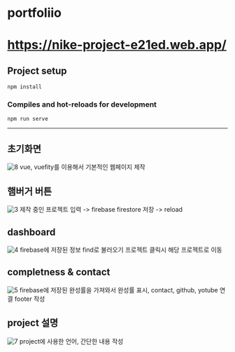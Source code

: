 # portfoliio

# https://nike-project-e21ed.web.app/

## Project setup
```
npm install
```

### Compiles and hot-reloads for development
```
npm run serve
```

---

## 초기화면
![8](https://user-images.githubusercontent.com/85939078/170858803-00ab756f-93ed-40a2-9d60-d67d08dc15ec.PNG)
vue, vuefity를 이용해서 기본적인 웹페이지 제작

## 햄버거 버튼
![3](https://user-images.githubusercontent.com/85939078/170858859-6384f6b8-8f07-40ab-a364-35a6f2a74097.PNG)
제작 중인 프로젝트 입력 -> firebase firestore 저장 -> reload

## dashboard
![4](https://user-images.githubusercontent.com/85939078/170858923-889d09d5-cbb7-462b-b8fb-3f6b2f09a77c.PNG)
firebase에 저장된 정보 find로 불러오기 프로젝트 클릭시 해당 프로젝트로 이동

## completness & contact
![5](https://user-images.githubusercontent.com/85939078/170858943-478d6dc1-f42f-44b3-8f40-0a9a4922799c.PNG)
firebase에 저장된 완성률을 가져와서 완성률 표시, contact, github, yotube 연결
footer 작성

## project 설명
![7](https://user-images.githubusercontent.com/85939078/170859094-0a2e9ba7-f7d3-43a5-84a2-6fbf415426bd.PNG)
project에 사용한 언어, 간단한 내용 작성

